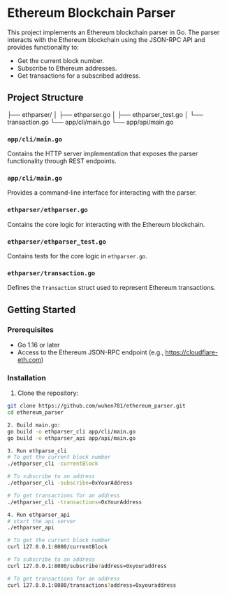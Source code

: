 # Ethereum Blockchain Parser

This project implements an Ethereum blockchain parser in Go. The parser interacts with the Ethereum blockchain using the JSON-RPC API and provides functionality to:
- Get the current block number.
- Subscribe to Ethereum addresses.
- Get transactions for a subscribed address.

## Project Structure
├── ethparser/
│ ├── ethparser.go
│ ├── ethparser_test.go
│ └── transaction.go
└── app/cli/main.go
└── app/api/main.go


### `app/cli/main.go`
Contains the HTTP server implementation that exposes the parser functionality through REST endpoints.

### `app/cli/main.go`
Provides a command-line interface for interacting with the parser.

### `ethparser/ethparser.go`
Contains the core logic for interacting with the Ethereum blockchain.

### `ethparser/ethparser_test.go`
Contains tests for the core logic in `ethparser.go`.

### `ethparser/transaction.go`
Defines the `Transaction` struct used to represent Ethereum transactions.


## Getting Started

### Prerequisites

- Go 1.16 or later
- Access to the Ethereum JSON-RPC endpoint (e.g., https://cloudflare-eth.com)

### Installation

1. Clone the repository:
```sh
git clone https://github.com/wuhen781/ethereum_parser.git
cd ethereum_parser

2. Build main.go:
go build -o ethparser_cli app/cli/main.go
go build -o ethparser_api app/api/main.go

3. Run ethparse_cli
# To get the current block number
./ethparser_cli -currentBlock

# To subscribe to an address
./ethparser_cli -subscribe=0xYourAddress

# To get transactions for an address
./ethparser_cli -transactions=0xYourAddress

4. Run ethparser_api 
# start the api server
./ethparser_api  

# To get the current block number
curl 127.0.0.1:8080/currentBlock

# To subscribe to an address
curl 127.0.0.1:8080/subscribe?address=0xyouraddress

# To get transactions for an address
curl 127.0.0.1:8080/transactions?address=0xyouraddress
